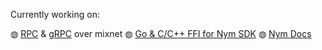 Currently working on:

◍ [RPC](https://github.com/nymtech/nym-zcash-rpc-demo) & [gRPC](https://github.com/nymtech/nym-zcash-grpc-demo) over mixnet
◍ [Go & C/C++ FFI for Nym SDK](https://github.com/nymtech/nym/tree/develop/sdk/ffi/) 
◍ [Nym Docs](https://github.com/nymtech/nym/tree/develop/documentation) 

